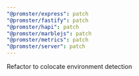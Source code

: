 ```yaml
---
"@promster/express": patch
"@promster/fastify": patch
"@promster/hapi": patch
"@promster/marblejs": patch
"@promster/metrics": patch
"@promster/server": patch
---
```


Refactor to colocate environment detection
